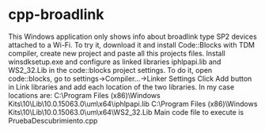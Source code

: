 # cpp-broadlink

This Windows application only shows info about broadlink type SP2 devices attached to a Wi-Fi.
To try it, download it and install Code::Blocks with TDM compiler, create new project and paste all this projects files.
Install winsdksetup.exe and configure as linked libraries iphlpapi.lib and WS2_32.Lib in the code::blocks project settings.
To do it, open code::blocks, go to settings->Compiler...->Linker Settings
Click Add button in Link libraries and add each location of the two libraries.
In my case locations are:
C:\Program Files (x86)\Windows Kits\10\Lib\10.0.15063.0\um\x64\iphlpapi.lib
C:\Program Files (x86)\Windows Kits\10\Lib\10.0.15063.0\um\x64\WS2_32.Lib
Main code file to execute is PruebaDescubrimiento.cpp
